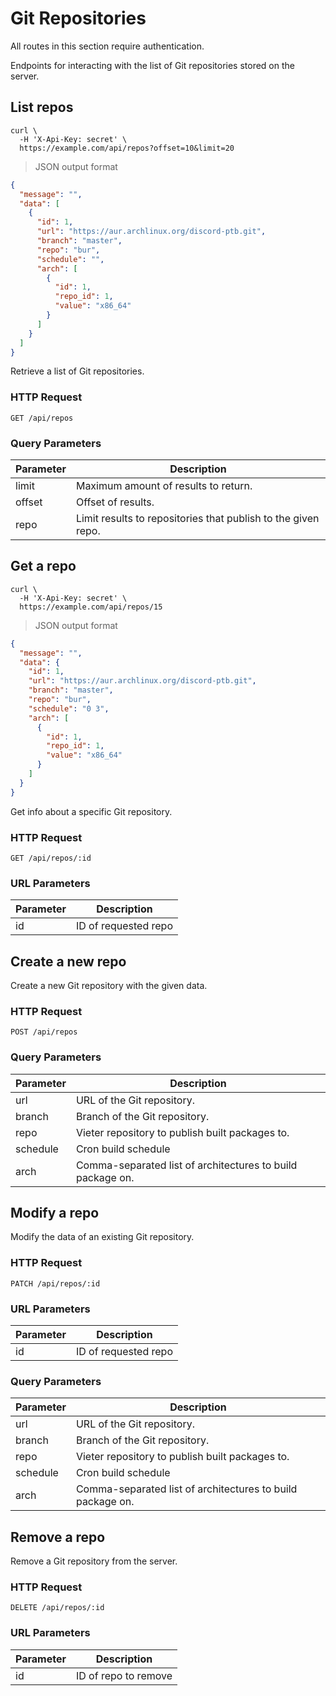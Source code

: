 # Git Repositories

<aside class="notice">

All routes in this section require authentication.

</aside>

Endpoints for interacting with the list of Git repositories stored on the
server.

## List repos

```shell
curl \
  -H 'X-Api-Key: secret' \
  https://example.com/api/repos?offset=10&limit=20
```

> JSON output format

```json
{
  "message": "",
  "data": [
    {
      "id": 1,
      "url": "https://aur.archlinux.org/discord-ptb.git",
      "branch": "master",
      "repo": "bur",
      "schedule": "",
      "arch": [
        {
          "id": 1,
          "repo_id": 1,
          "value": "x86_64"
        }
      ]
    }
  ]
}
```

Retrieve a list of Git repositories.

### HTTP Request

`GET /api/repos`

### Query Parameters

Parameter | Description
--------- | -----------
limit | Maximum amount of results to return.
offset | Offset of results.
repo | Limit results to repositories that publish to the given repo.

## Get a repo

```shell
curl \
  -H 'X-Api-Key: secret' \
  https://example.com/api/repos/15
```

> JSON output format

```json
{
  "message": "",
  "data": {
    "id": 1,
    "url": "https://aur.archlinux.org/discord-ptb.git",
    "branch": "master",
    "repo": "bur",
    "schedule": "0 3",
    "arch": [
      {
        "id": 1,
        "repo_id": 1,
        "value": "x86_64"
      }
    ]
  }
}
```

Get info about a specific Git repository.

### HTTP Request

`GET /api/repos/:id`

### URL Parameters

Parameter | Description
--------- | -----------
id | ID of requested repo

## Create a new repo

Create a new Git repository with the given data.

### HTTP Request

`POST /api/repos`

### Query Parameters

Parameter | Description
--------- | -----------
url | URL of the Git repository.
branch | Branch of the Git repository.
repo | Vieter repository to publish built packages to.
schedule | Cron build schedule
arch | Comma-separated list of architectures to build package on.

## Modify a repo

Modify the data of an existing Git repository.

### HTTP Request

`PATCH /api/repos/:id`

### URL Parameters

Parameter | Description
--------- | -----------
id | ID of requested repo

### Query Parameters

Parameter | Description
--------- | -----------
url | URL of the Git repository.
branch | Branch of the Git repository.
repo | Vieter repository to publish built packages to.
schedule | Cron build schedule
arch | Comma-separated list of architectures to build package on.

## Remove a repo

Remove a Git repository from the server.

### HTTP Request

`DELETE /api/repos/:id`

### URL Parameters

Parameter | Description
--------- | -----------
id | ID of repo to remove
